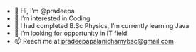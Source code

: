 - 👋 Hi, I’m @pradeepa
- 👀 I’m interested in Coding
- 🌱 I had completed B.Sc Physics, I’m currently learning Java 
- 💞️ I’m looking for opportunity in IT field
- 📫 Reach me at pradeepapalanichamybsc@gmail.com

<!---
pradeepapal/pradeepapal is a ✨ special ✨ repository because its `README.md` (this file) appears on your GitHub profile.
You can click the Preview link to take a look at your changes.
--->
